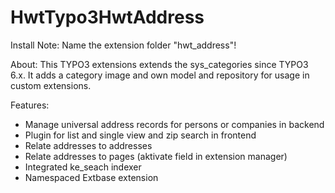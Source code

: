 # HwtTypo3HwtAddress
Install Note: Name the extension folder "hwt_address"!

About: This TYPO3 extensions extends the sys_categories since TYPO3 6.x. It adds a category image and own model and repository for usage in custom extensions.

Features:
- Manage universal address records for persons or companies in backend
- Plugin for list and single view and zip search in frontend
- Relate addresses to addresses
- Relate addresses to pages (aktivate field in extension manager)
- Integrated ke_seach indexer
- Namespaced Extbase extension
